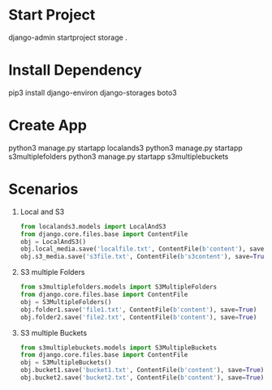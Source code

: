 # Start Project

django-admin startproject storage .

# Install Dependency

pip3 install django-environ django-storages boto3

# Create App

python3 manage.py startapp localands3
python3 manage.py startapp s3multiplefolders
python3 manage.py startapp s3multiplebuckets

# Scenarios

1. Local and S3
   ```python
   from localands3.models import LocalAndS3
   from django.core.files.base import ContentFile
   obj = LocalAndS3()
   obj.local_media.save('localfile.txt', ContentFile(b'content'), save=True)
   obj.s3_media.save('s3file.txt', ContentFile(b's3content'), save=True)
   ```
2. S3 multiple Folders
   ```python
   from s3multiplefolders.models import S3MultipleFolders
   from django.core.files.base import ContentFile
   obj = S3MultipleFolders()
   obj.folder1.save('file1.txt', ContentFile(b'content'), save=True)
   obj.folder2.save('file2.txt', ContentFile(b'content'), save=True)
   ```
3. S3 multiple Buckets
   ```python
   from s3multiplebuckets.models import S3MultipleBuckets
   from django.core.files.base import ContentFile
   obj = S3MultipleBuckets()
   obj.bucket1.save('bucket1.txt', ContentFile(b'content'), save=True)
   obj.bucket2.save('bucket2.txt', ContentFile(b'content'), save=True)
   ```
